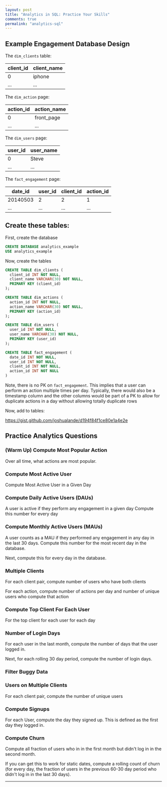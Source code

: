 ```yaml
---
layout: post
title: "Analytics in SQL: Practice Your Skills"
comments: true
permalink: "analytics-sql"
---
```


## Example Engagement Database Design

The `dim_clients` table:

| client_id | client_name |
| --------- | ----------- |
|         0 |      iphone |
|       ... |         ... |


The `dim_action` page:

| action_id | action_name |
| --------- | ----------- |
|         0 |  front_page |
|       ... |         ... |

The `dim_users` page:

| user_id | user_name |
| ------- | --------- |
|       0 |     Steve |
|     ... |       ... |


The `fact_engagement` page:

|  date_id | user_id | client_id | action_id |
| -------- | ------- | --------- | --------- |
| 20140503 |       2 |         2 |         1 |
|      ... |     ... |       ... |       ... |

## Create these tables:

First, create the database

```sql
CREATE DATABASE analytics_example
USE analytics_example
```

Now, create the tables

```sql
CREATE TABLE dim_clients (
  client_id INT NOT NULL,
  client_name VARCHAR(30) NOT NULL,
  PRIMARY KEY (client_id)
);

CREATE TABLE dim_actions (
  action_id INT NOT NULL,
  action_name VARCHAR(30) NOT NULL,
  PRIMARY KEY (action_id)
);

CREATE TABLE dim_users (
  user_id INT NOT NULL,
  user_name VARCHAR(30) NOT NULL,
  PRIMARY KEY (user_id)
);

CREATE TABLE fact_engagement (
  date_id INT NOT NULL,
  user_id INT NOT NULL,
  client_id INT NOT NULL,
  action_id INT NOT NULL
)
```
Note, there is no PK on `fact_engagement`. This implies that a user can 
perform an action multiple times per day.
Typically, there would also be a timestamp column and the other columns would be part of a PK to 
allow for duplicate actions in a day without allowing totally duplicate rows

Now, add to tables:


https://gist.github.com/joshualande/d194f84f1ce80e1a4e2e

## Practice Analytics Questions

### (Warm Up) Compute Most Popular Action


<!--
SELECT b.action_name, COUNT(a.action_id) AS num_action
FROM fact_engagement AS a
JOIN dim_actions AS b
ON a.action_id = b.action_id
GROUP BY a.action_id

-->

Over all time, what actions are most popular.

### Compute Most Active User 

Compute Most Active User in a Given Day

### Compute Daily Active Users (DAUs)

A user is active if they perform any engagement in a given day
Compute this number for every day

<!--
SELECT date_id, COUNT(distinct user_id)
FROM fact_engagement
GROUP BY date_id
--->

### Compute Monthly Active Users (MAUs)

A user counts as a MAU if they performed any engagement in any
day in the last 30 days. Compute this number for the most recent
day in the database.

Next, compute this for every day in the database.

<!--
SELECT date_id, COUNT(distinct user_id)
FROM fact_engagement AS a
JOIN fact_engagement AS b
ON XXX
GROUP BY a.date_id DESC
-->

### Multiple Clients

For each client pair, compute number of users who have both clients

For each action, compute number of actions per day and number of unique users who compute that action

### Compute Top Client For Each User

For the top client for each user for each day

<!--
SELECT *
FROM fact_engagement
GROUP BY (date_id, user_id)
-->

### Number of Login Days

For each user in the last month, compute the number of days that the user logged in.

Next, for each rolling 30 day period, compute the number of login days.

### Filter Buggy Data

### Users on Multiple Clients

For each client pair, compute the
number of unique users

### Compute Signups

For each User, compute the day they signed up.
This is defined as the first day they logged in.

### Compute Churn

Compute all fraction of users who in in the first month but didn't
log in in the second month.

If you can get this to work for static dates, compute a rolling
count of churn (for every day, the fraction of users in the previous
60-30 day period who didn't log in in the last 30 days).

---



